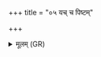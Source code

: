 +++
title = "०५ यच् च पिष्टम्"

+++
<details><summary>मूलम् (GR)</summary>

यच् च पिष्टं यच् चापिष्टं  
यद् दिग्धं यच् च देह्यम् ।  
देवाः सर्वस्य विद्वांसो  
ऽरसं कृणुता विषम् ॥
</details>
